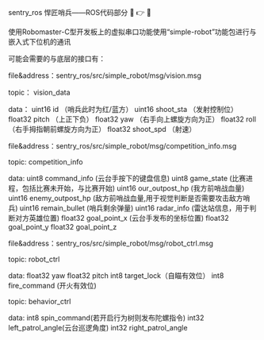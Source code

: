 sentry_ros
悍匠哨兵——ROS代码部分 🤣 👉 🤡

使用Robomaster-C型开发板上的虚拟串口功能使用“simple-robot”功能包进行与嵌入式下位机的通讯

可能会需要的与底层的接口有：

file&address：sentry_ros/src/simple_robot/msg/vision.msg

topic： vision_data

data： uint16 id （哨兵此时为红/蓝方）             uint16 shoot_sta （发射控制位）             float32 pitch （上正下负）             float32 yaw （右手向上螺旋方向为正）             float32 roll （右手拇指朝前螺旋方向为正）             float32 shoot_spd （射速）

file&address：sentry_ros/src/simple_robot/msg/competition_info.msg

topic: competition_info

data: uint8 command_info (云台手按下的键盘信息) uint8 game_state (比赛进程，包括比赛未开始，与比赛开始) uint16 our_outpost_hp (我方前哨战血量) uint16 enemy_outpost_hp (敌方前哨战血量,用于视觉判断是否需要攻击敌方哨兵) uint16 remain_bullet (哨兵剩余弹量) uint16 radar_info (雷达站信息，用于判断对方英雄位置) float32 goal_point_x (云台手发布的坐标位置) float32 goal_point_y float32 goal_point_z

file&address：sentry_ros/src/simple_robot/msg/robot_ctrl.msg

topic: robot_ctrl

data: float32 yaw float32 pitch int8 target_lock（自瞄有效位） int8 fire_command (开火有效位)

topic: behavior_ctrl

data: int8 spin_command(若开启行为树则发布陀螺指令) int32 left_patrol_angle(云台巡逻角度) int32 right_patrol_angle
